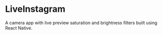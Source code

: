 # LiveInstagram

A camera app with live preview saturation and brightness filters built using React Native.